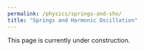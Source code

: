 ```yaml
---
permalink: /physics/springs-and-sho/
title: "Springs and Harmonic Oscillation"
---
```


This page is currently under construction.